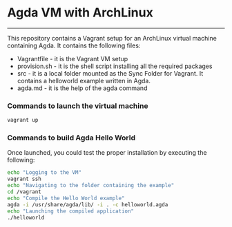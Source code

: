 # Agda VM with ArchLinux

---
This repository contains a Vagrant setup for an ArchLinux virtual machine containing Agda.
It contains the following files:

- Vagrantfile - it is the Vagrant VM setup
- provision.sh - it is the shell script installing all the required packages
- src - it is a local folder mounted as the Sync Folder for Vagrant. It contains a helloworld example written in Agda.
- agda.md - it is the help of the agda command


### Commands to launch the virtual machine

```bash
vagrant up
```

### Commands to build Agda Hello World
Once launched, you could test the proper installation by executing the following:

```bash
echo "Logging to the VM"
vagrant ssh
echo "Navigating to the folder containing the example"
cd /vagrant
echo "Compile the Hello World example"
agda -i /usr/share/agda/lib/ -i . -c helloworld.agda
echo "Launching the compiled application"
./helloworld
```

